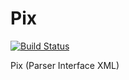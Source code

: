 # Pix

[![Build Status](https://travis-ci.org/hoenirvili/pix.svg?branch=master)](https://travis-ci.org/hoenirvili/pix)

Pix (Parser Interface XML)

